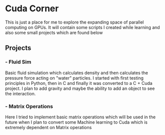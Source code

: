 # Cuda Corner
This is just a place for me to explore the expanding space of parallel computing on GPUs. It will contain some scripts I created while learning and also some small projects which are found below

## Projects
### - Fluid Sim
  Basic fluid simulation which calculates density and then calculates the pressure force acting on "water" particles. I started with first testing principles in Python, then in C and finally it was converted to a C + Cuda project.
  I plan to add gravity and maybe the ability to add an object to see the interaction.

### - Matrix Operations
  Here I tried to implement basic matrix operations which will be used in the future when I plan to convert some Machine learning to Cuda which is extremely dependent on Matrix operations 
